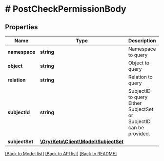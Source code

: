 # # PostCheckPermissionBody

## Properties

Name | Type | Description | Notes
------------ | ------------- | ------------- | -------------
**namespace** | **string** | Namespace to query | [optional]
**object** | **string** | Object to query | [optional]
**relation** | **string** | Relation to query | [optional]
**subjectId** | **string** | SubjectID to query  Either SubjectSet or SubjectID can be provided. | [optional]
**subjectSet** | [**\Ory\Keto\Client\Model\SubjectSet**](SubjectSet.md) |  | [optional]

[[Back to Model list]](../../README.md#models) [[Back to API list]](../../README.md#endpoints) [[Back to README]](../../README.md)
